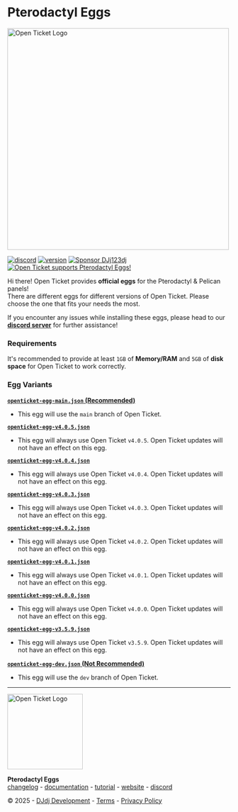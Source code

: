 # Pterodactyl Eggs
<img src="https://apis.dj-dj.be/cdn/openticket/logo.png" alt="Open Ticket Logo" width="500px">

[![discord](https://img.shields.io/badge/discord-support%20server-5865F2.svg?style=flat-square&logo=discord)](https://discord.com/invite/26vT9wt3n3)
[![version](https://img.shields.io/badge/version-4.0.5-brightgreen.svg?style=flat-square)](https://github.com/open-discord-bots/open-ticket/releases/tag/v4.0.5)
[![Sponsor DJj123dj](https://img.shields.io/badge/sponsor-DJj123dj-ea4aaa?style=flat-square&logo=githubsponsors)](https://github.com/sponsors/DJj123dj)
[![Open Ticket supports Pterodactyl Eggs!](https://img.shields.io/badge/pterodactyl-supported-10539F?style=flat-square&logo=pterodactyl)](.eggs/README.md)


Hi there! Open Ticket provides **official eggs** for the Pterodactyl & Pelican panels!<br>
There are different eggs for different versions of Open Ticket.
Please choose the one that fits your needs the most.

If you encounter any issues while installing these eggs, please head to our [**discord server**](https://discord.dj-dj.be) for further assistance!

### Requirements
It's recommended to provide at least `1GB` of **Memory/RAM** and `5GB` of **disk space** for Open Ticket to work correctly.

### Egg Variants
[**`openticket-egg-main.json` (Recommended)**](openticket-egg-main.json)
- This egg will use the `main` branch of Open Ticket.

[**`openticket-egg-v4.0.5.json`**](openticket-egg-v4.0.5.json)
- This egg will always use Open Ticket `v4.0.5`. Open Ticket updates will not have an effect on this egg.

[**`openticket-egg-v4.0.4.json`**](openticket-egg-v4.0.4.json)
- This egg will always use Open Ticket `v4.0.4`. Open Ticket updates will not have an effect on this egg.

[**`openticket-egg-v4.0.3.json`**](openticket-egg-v4.0.3.json)
- This egg will always use Open Ticket `v4.0.3`. Open Ticket updates will not have an effect on this egg.

[**`openticket-egg-v4.0.2.json`**](openticket-egg-v4.0.2.json)
- This egg will always use Open Ticket `v4.0.2`. Open Ticket updates will not have an effect on this egg.

[**`openticket-egg-v4.0.1.json`**](openticket-egg-v4.0.1.json)
- This egg will always use Open Ticket `v4.0.1`. Open Ticket updates will not have an effect on this egg.

[**`openticket-egg-v4.0.0.json`**](openticket-egg-v4.0.0.json)
- This egg will always use Open Ticket `v4.0.0`. Open Ticket updates will not have an effect on this egg.

[**`openticket-egg-v3.5.9.json`**](openticket-egg-v3.5.9.json)
- This egg will always use Open Ticket `v3.5.9`. Open Ticket updates will not have an effect on this egg.

[**`openticket-egg-dev.json` (Not Recommended)**](openticket-egg-dev.json)
- This egg will use the `dev` branch of Open Ticket.

---
<img src="https://apis.dj-dj.be/cdn/openticket/logo.png" alt="Open Ticket Logo" width="170px">

**Pterodactyl Eggs**<br>
[changelog](https://otgithub.dj-dj.be/releases) - [documentation](https://otdocs.dj-dj.be) - [tutorial](https://www.youtube.com/watch?v=2jK9kAf6ASU) - [website](https://openticket.dj-dj.be) - [discord](https://discord.dj-dj.be)<br>

© 2025 - [DJdj Development](https://www.dj-dj.be) - [Terms](https://www.dj-dj.be/terms#terms) - [Privacy Policy](https://www.dj-dj.be/terms#privacy)